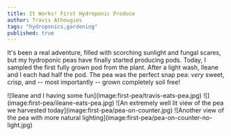 ```yaml
---
title: It Works! First Hydroponic Produce
author: Travis Athougies
tags: "hydroponics,gardening"
published: true
---
```


It's been a real adventure, filled with scorching sunlight and fungal scares, but my hydroponic peas have finally started producing pods. Today, I sampled the first fully grown pod from the plant. After a light wash, Ileane and I each had half the pod. The pea was the perfect snap pea: _very_ sweet, crisp, and -- most importantly -- grown completely soil free!

<div class="gallery">
![Ileane and I having some fun](image:first-pea/travis-eats-pea.jpg)
![](image:first-pea/ileane-eats-pea.jpg)
![An extremely well lit view of the pea we harvested today](image:first-pea/pea-on-counter.jpg)
![Another view of the pea with more natural lighting](image:first-pea/pea-on-counter-no-light.jpg)
</div>
